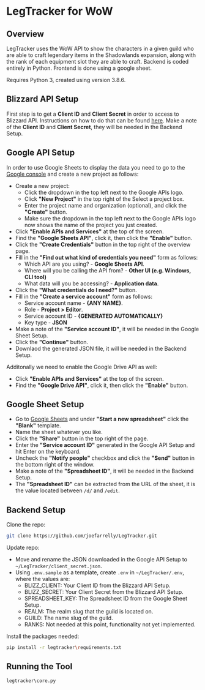 # LegTracker for WoW

## Overview

LegTracker uses the WoW API to show the characters in a given guild who are able to craft legendary items in the Shadowlands expansion, along with the rank of each equipment slot they are able to craft. Backend is coded entirely in Python. Frontend is done using a google sheet.

Requires Python 3, created using version 3.8.6.

## Blizzard API Setup
First step is to get a **Client ID** and **Client Secret** in order to access to Blizzard API. Instructions on how to do that can be found [here](https://develop.battle.net/documentation/guides/getting-started). Make a note of the **Client ID** and **Client Secret**, they will be needed in the Backend Setup.

## Google API Setup

In order to use Google Sheets to display the data you need to go to the [Google console](https://console.developers.google.com) and create a new project as follows:
* Create a new project:
    * Click the dropdown in the top left next to the Google APIs logo.
    * Click **"New Project"** in the top right of the Select a project box.
    * Enter the project name and organization (optional), and click the **"Create"** button.
    * Make sure the dropdown in the top left next to the Google APIs logo now shows the name of the project you just created.
* Click **"Enable APIs and Services"** at the top of the screen.
* Find the **"Google Sheets API"**, click it, then click the **"Enable"** button.
* Click the **"Create Credentials"** button in the top right of the overview page.
* Fill in the **"Find out what kind of credentials you need"** form as follows:
    * Which API are you using? - **Google Sheets API**.
    * Where will you be calling the API from? - **Other UI (e.g. Windows, CLI tool)** 
    * What data will you be accessing? - **Application data**.
* Click the **"What credentials do I need?"** button.
* Fill in the **"Create a service account"** form as follows:
    * Service account name - **{ANY NAME}**.
    * Role - **Project > Editor**.
    * Service account ID - **{GENERATED AUTOMATICALLY}**
    * Key type - **JSON**
* Make a note of the **"Service account ID"**, it will be needed in the Google Sheet Setup.
* Click the **"Continue"** button.
* Downlaod the generated JSON file, it will be needed in the Backend Setup.

Additonally we need to enable the Google Drive API as well:
* Click **"Enable APIs and Services"** at the top of the screen.
* Find the **"Google Drive API"**, click it, then click the **"Enable"** button.

## Google Sheet Setup

* Go to [Google Sheets](https://docs.google.com/spreadsheets) and under **"Start a new spreadsheet"** click the **"Blank"** template.
* Name the sheet whatever you like.
* Click the **"Share"** button in the top right of the page.
* Enter the **"Service account ID"** generated in the Google API Setup and hit Enter on the keyboard.
* Uncheck the **"Notify people"** checkbox and click the **"Send"** button in the bottom right of the window.
* Make a note of the **"Spreadsheet ID"**, it will be needed in the Backend Setup.
* The **"Spreadsheet ID"** can be extracted from the URL of the sheet, it is the value located between `/d/` and `/edit`.

## Backend Setup
Clone the repo:
```bash
git clone https://github.com/joefarrelly/LegTracker.git 
```
Update repo:
* Move and rename the JSON downloaded in the Google API Setup to `~/LegTracker/client_secret.json`.
* Using `.env.sample` as a template, create `.env` in `~/LegTracker/.env`, where the values are:
    * BLIZZ_CLIENT: Your Client ID from the Blizzard API Setup.
    * BLIZZ_SECRET: Your Client Secret from the Blizzard API Setup.
    * SPREADSHEET_KEY: The Spreadsheet ID from the Google Sheet Setup.
    * REALM: The realm slug that the guild is located on.
    * GUILD: The name slug of the guild.
    * RANKS: Not needed at this point, functionality not yet implemented.

Install the packages needed:
```bash
pip install -r legtracker\requirements.txt
```

## Running the Tool

```bash
legtracker\core.py
```